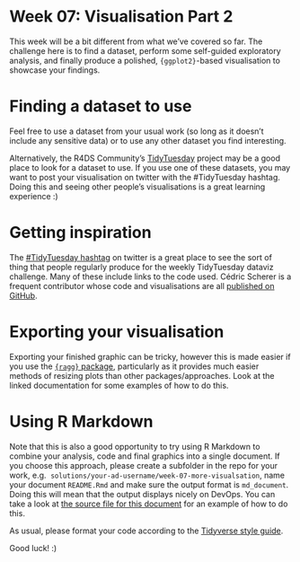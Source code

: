 
<!-- Please edit README.Rmd - not README.md -->

# Week 07: Visualisation Part 2

This week will be a bit different from what we’ve covered so far. The
challenge here is to find a dataset, perform some self-guided
exploratory analysis, and finally produce a polished, `{ggplot2}`-based
visualisation to showcase your findings.

# Finding a dataset to use

Feel free to use a dataset from your usual work (so long as it doesn’t
include any sensitive data) or to use any other dataset you find
interesting.

Alternatively, the R4DS Community’s
[TidyTuesday](https://github.com/rfordatascience/tidytuesday) project
may be a good place to look for a dataset to use. If you use one of
these datasets, you may want to post your visualisation on twitter with
the \#TidyTuesday hashtag. Doing this and seeing other people’s
visualisations is a great learning experience :)

# Getting inspiration

The [\#TidyTuesday hashtag](https://twitter.com/hashtag/tidytuesday) on
twitter is a great place to see the sort of thing that people regularly
produce for the weekly TidyTuesday dataviz challenge. Many of these
include links to the code used. Cédric Scherer is a frequent contributor
whose code and visualisations are all [published on
GitHub](https://github.com/z3tt/TidyTuesday).

# Exporting your visualisation

Exporting your finished graphic can be tricky, however this is made
easier if you use the [`{ragg}` package](https://ragg.r-lib.org/),
particularly as it provides much easier methods of resizing plots than
other packages/approaches. Look at the linked documentation for some
examples of how to do this.

# Using R Markdown

Note that this is also a good opportunity to try using R Markdown to
combine your analysis, code and final graphics into a single document.
If you choose this approach, please create a subfolder in the repo for
your work, e.g.  `solutions/your-ad-username/week-07-more-visualsation`,
name your document `README.Rmd` and make sure the output format is
`md_document`. Doing this will mean that the output displays nicely on
DevOps. You can take a look at [the source file for this
document](README.Rmd) for an example of how to do this.

As usual, please format your code according to the [Tidyverse style
guide](https://style.tidyverse.org/).

Good luck! :)
